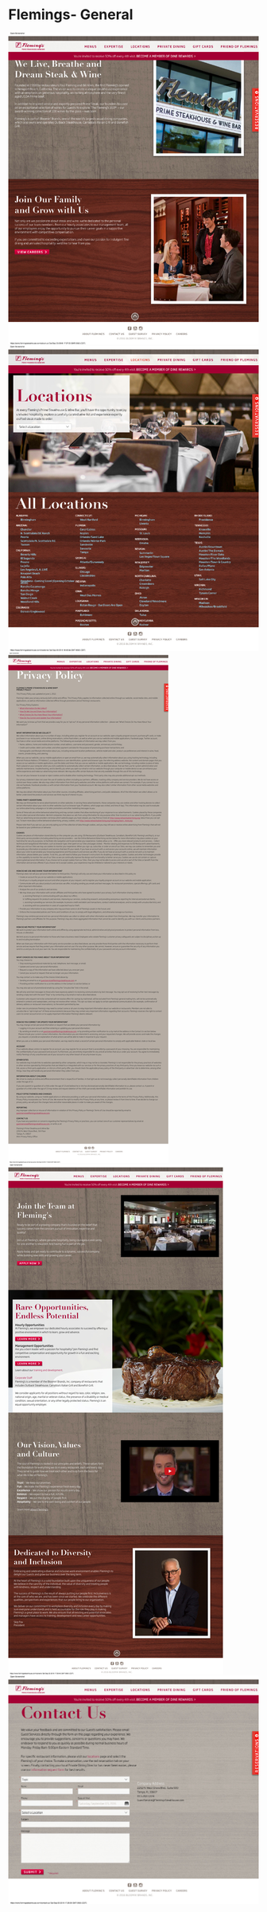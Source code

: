 # Flemings- General

![](images/about-us.jpg)
![](images/locations.jpg)
![](images/privacy-policy.jpg)
![](images/careers.jpg)
![](images/contact-us.jpg)
